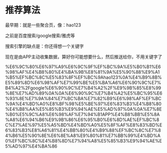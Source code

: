 # 推荐算法

最早期：就是一些聚合页，像：hao123

之前是百度搜索/google搜索/雅虎等

搜索引擎的缺点是：你还得想一个关键字

现在是由APP主动收集数据，算好你可能想要什么，然后推送给你，不用关键字了

%E6%9C%80%E6%97%A9%E6%9C%9F%EF%BC%9A%E5%B0%B1%E6%98%AF%E4%B8%80%E4%BA%9B%E8%81%9A%E5%90%88%E9%A1%B5%EF%BC%8C%E5%83%8F%EF%BC%9Ahao123%0A%E4%B9%8B%E5%89%8D%E6%98%AF%E7%99%BE%E5%BA%A6%E6%90%9C%E7%B4%A2%2Fgoogle%E6%90%9C%E7%B4%A2%2F%E9%9B%85%E8%99%8E%E7%AD%89%0A%0A%E6%90%9C%E7%B4%A2%E5%BC%95%E6%93%8E%E7%9A%84%E7%BC%BA%E7%82%B9%E6%98%AF%EF%BC%9A%E4%BD%A0%E8%BF%98%E5%BE%97%E6%83%B3%E4%B8%80%E4%B8%AA%E5%85%B3%E9%94%AE%E5%AD%97%0A%0A%E7%8E%B0%E5%9C%A8%E6%98%AF%E7%94%B1APP%E4%B8%BB%E5%8A%A8%E6%94%B6%E9%9B%86%E6%95%B0%E6%8D%AE%EF%BC%8C%E7%AE%97%E5%A5%BD%E4%BD%A0%E5%8F%AF%E8%83%BD%E6%83%B3%E8%A6%81%E4%BB%80%E4%B9%88%EF%BC%8C%E7%84%B6%E5%90%8E%E6%8E%A8%E9%80%81%E7%BB%99%E4%BD%A0%EF%BC%8C%E4%B8%8D%E7%94%A8%E5%85%B3%E9%94%AE%E5%AD%97%E4%BA%86
